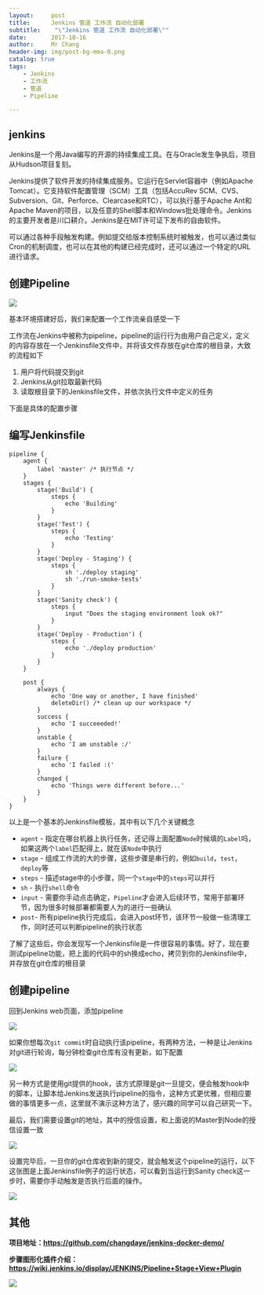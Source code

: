 ```yaml
---
layout:     post
title:     	Jenkins 管道 工作流 自动化部署
subtitle:    "\"Jenkins 管道 工作流 自动化部署\""
date:       2017-10-16
author:     Mr Chang
header-img: img/post-bg-mma-0.png
catalog: true
tags:
    - Jenkins
    - 工作流
    - 管道
    - Pipeline

---
```



## jenkins 

Jenkins是一个用Java编写的开源的持续集成工具。在与Oracle发生争执后，项目从Hudson项目复刻。

Jenkins提供了软件开发的持续集成服务。它运行在Servlet容器中（例如Apache Tomcat）。它支持软件配置管理（SCM）工具（包括AccuRev SCM、CVS、Subversion、Git、Perforce、Clearcase和RTC），可以执行基于Apache Ant和Apache Maven的项目，以及任意的Shell脚本和Windows批处理命令。Jenkins的主要开发者是川口耕介。Jenkins是在MIT许可证下发布的自由软件。

可以通过各种手段触发构建。例如提交给版本控制系统时被触发，也可以通过类似Cron的机制调度，也可以在其他的构建已经完成时，还可以通过一个特定的URL进行请求。

## 创建Pipeline

![](https://cdn-blog.oss-cn-beijing.aliyuncs.com/17-10-16/4907249.jpg)

基本环境搭建好后，我们来配置一个工作流亲自感受一下

工作流在Jenkins中被称为pipeline，pipeline的运行行为由用户自己定义，定义的内容存放在一个Jenkinsfile文件中，并将该文件存放在git仓库的根目录，大致的流程如下

1. 用户将代码提交到git
2. Jenkins从git拉取最新代码
3. 读取根目录下的Jenkinsfile文件，并依次执行文件中定义的任务

下面是具体的配置步骤

## 编写Jenkinsfile

	pipeline {
	    agent {
	        label 'master' /* 执行节点 */
	    }
	    stages {
	        stage('Build') {
	            steps {
	                echo 'Building'
	            }
	        }
	        stage('Test') {
	            steps {
	                echo 'Testing'
	            }
	        }
	        stage('Deploy - Staging') {
	            steps {
	                sh './deploy staging'
	                sh './run-smoke-tests'
	            }
	        }
	        stage('Sanity check') {
	            steps {
	                input "Does the staging environment look ok?"
	            }
	        }
	        stage('Deploy - Production') {
	            steps {
	                echo './deploy production'
	            }
	        }
	    }
	
	    post {
	        always {
	            echo 'One way or another, I have finished'
	            deleteDir() /* clean up our workspace */
	        }
	        success {
	            echo 'I succeeeded!'
	        }
	        unstable {
	            echo 'I am unstable :/'
	        }
	        failure {
	            echo 'I failed :('
	        }
	        changed {
	            echo 'Things were different before...'
	        }
	    }
	}
	
	
以上是一个基本的Jenkinsfile模板，其中有以下几个关键概念

* `agent` - 指定在哪台机器上执行任务，还记得上面配置`Node`时候填的`Label`吗，如果这两个`label`匹配得上，就在该`Node`中执行
* `stage` - 组成工作流的大的步骤，这些步骤是串行的，例如`build`，`test`，`deploy`等
* `steps` - 描述stage中的小步骤，同一个`stage`中的`steps`可以并行
* `sh` - 执行`shell`命令
* `input` - 需要你手动点击确定，`Pipeline`才会进入后续环节，常用于部署环节，因为很多时候部署都需要人为的进行一些确认
* `post`- 所有pipeline执行完成后，会进入post环节，该环节一般做一些清理工作，同时还可以判断pipeline的执行状态

了解了这些后，你会发现写一个Jenkinsfile是一件很容易的事情。好了，现在要测试pipeline功能，把上面的代码中的sh换成echo，拷贝到你的Jenkinsfile中，并存放在git仓库的根目录


## 创建pipeline

回到Jenkins web页面，添加pipeline

![](https://cdn-blog.oss-cn-beijing.aliyuncs.com/17-10-16/74146718.jpg)

如果你想每次`git commit`时自动执行该pipeline，有两种方法，一种是让Jenkins对git进行轮询，每分钟检查git仓库有没有更新，如下配置

![](https://cdn-blog.oss-cn-beijing.aliyuncs.com/17-10-16/46437936.jpg)

另一种方式是使用git提供的hook，该方式原理是git一旦提交，便会触发hook中的脚本，让脚本给Jenkins发送执行pipeline的指令，这种方式更优雅，但相应要做的事情更多一点，这里就不演示这种方法了，感兴趣的同学可以自己研究一下。

最后，我们需要设置git的地址，其中的授信设置，和上面说的Master到Node的授信设置一致

![](https://cdn-blog.oss-cn-beijing.aliyuncs.com/17-10-16/94290356.jpg)

设置完毕后，一旦你的git仓库收到新的提交，就会触发这个pipeline的运行，以下这张图是上面Jenkinsfile例子的运行状态，可以看到当运行到Sanity check这一步时，需要你手动触发是否执行后面的操作。

![](https://cdn-blog.oss-cn-beijing.aliyuncs.com/17-10-16/63671625.jpg)


## 其他 

**项目地址：https://github.com/changdaye/jenkins-docker-demo/**

**步骤图形化插件介绍： https://wiki.jenkins.io/display/JENKINS/Pipeline+Stage+View+Plugin**

![](https://cdn-blog.oss-cn-beijing.aliyuncs.com/17-10-16/87249584.jpg)
